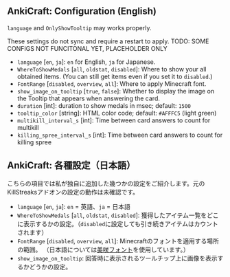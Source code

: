 ## AnkiCraft: Configuration (English)

`language` and `OnlyShowTooltip` may works properly.

These settings do not sync and require a restart to apply.
TODO: SOME CONFIGS NOT FUNCITONAL YET, PLACEHOLDER ONLY

- `language` [`en`, `ja`]: `en` for English, `ja` for Japanese.
- `WhereToShowMedals` [`all`, `oldstat`, `disabled`]: Where to show your all obtained items. (You can still get items even if you set it to `disabled`.)
- `FontRange` [`disabled`, `overview`, `all`]: Where to apply Minecraft font. 
- `show_image_on_tooltip` [`true`, `false`]: Whether to display the image on the Tooltip that appears when answering the card. 
- `duration` [int]: duration to show medals in msec; default: `1500`
- `tooltip_color` [string]: HTML color code; default: `#AFFFC5` (light green)
- `multikill_interval_s` [int]: Time between card answers to count for multikill
- `killing_spree_interval_s` [int]: Time between card answers to count for killing spree

## AnkiCraft: 各種設定（日本語）

こちらの項目では私が独自に追加した幾つかの設定をご紹介します。元のKillStreaksアドオンの設定の動作は未確認です。

- `language` [`en`, `ja`]: `en` = 英語、`ja` = 日本語
- `WhereToShowMedals` [`all`, `oldstat`, `disabled`]: 獲得したアイテム一覧をどこに表示するかの設定。（`disabled`に設定しても引き続きアイテムはカウントされます）
- `FontRange` [`disabled`, `overview`, `all`]: Minecraftのフォントを適用する場所の範囲。 
  （日本語については[美咲フォント](https://littlelimit.net/misaki.htm)を使用しています。）
- `show_image_on_tooltip`: 回答時に表示されるツールチップ上に画像を表示するかどうかの設定。